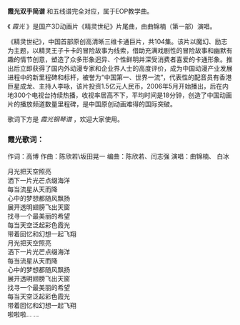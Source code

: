 

**霞光双手简谱** 和五线谱完全对应，属于EOP教学曲。

  

《 _霞光_ 》是国产3D动画片《精灵世纪》片尾曲，由曲锦楠（第一部）演唱。

  

《精灵世纪》，中国首部原创高清晰三维卡通巨片，共104集。该片以魔幻、励志为主题，以精灵王子卡卡的冒险故事为线索，借助充满戏剧性的冒险故事和幽默有趣的情节创意，塑造了众多形象迥异、个性鲜明并深受消费者喜爱的卡通形象。推出后立即获得了国内外动漫专家和企业界人士的高度评价，成为中国动漫产业发展进程中的新里程碑和标杆，被誉为“中国第一、世界一流”，代表性的配音员有香港巨星成龙、主持人李咏，该片投资1.5亿元人民币，2006年5月开始播出，后在内地300个电视台持续热播，收视率居高不下，平均时间是18分钟，创造了中国动画片的播放频道数量里程碑，是中国原创动画难得的国际突破。

  

歌词下方是 _霞光钢琴谱_ ，欢迎大家使用。

### 霞光歌词：

作词：高博 作曲：陈欣若\坂田晃一 编曲：陈欣若、闫志强 演唱：曲锦楠、 白冰

  

月光把天空照亮  
洒下一片光芒点缀海洋  
每当流星从天而降  
心中的梦想都随风飘扬  
展开透明翅膀飞出天窗  
找寻一个最美丽的希望  
每当天空泛起彩色霞光  
带着回忆和幻想一起飞翔  
月光把天空照亮  
洒下一片光芒点缀海洋  
每当流星从天而降  
心中的梦想都随风飘扬  
展开透明翅膀飞出天窗  
找寻一个最美丽的希望  
每当天空泛起彩色霞光  
带着回忆和幻想一起飞翔  
啦啦啦… …

